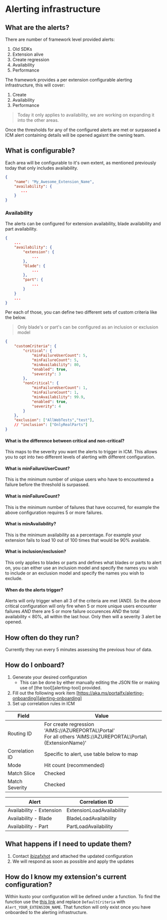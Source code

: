 <a name="alerting-infrastructure"></a>
# Alerting infrastructure

<a name="alerting-infrastructure-what-are-the-alerts"></a>
## What are the alerts?

There are number of framework level provided alerts:

1. Old SDKs
1. Extension alive
1. Create regression
1. Availability
1. Performance

The framework provides a per extension configurable alerting infrastructure, this will cover:

1. Create
1. Availability
1. Performance

> Today it only applies to availability, we are working on expanding it into the other areas.

Once the thresholds for any of the configured alerts are met or surpassed a ICM alert containing details will be opened agaisnt the owning team.

<a name="alerting-infrastructure-what-is-configurable"></a>
## What is configurable?

Each area will be configurable to it's own extent, as mentioned previously today that only includes availability.

```json
{
    "name": "My_Awesome_Extension_Name",
    "availability": {
       ...
    }
}

```

<a name="alerting-infrastructure-what-is-configurable-availability"></a>
### Availability

The alerts can be configured for extension availability, blade availability and part availability. 

```json
{
    ...
    "availability": {
        "extension": {
            ...
        },
        "blade": {
            ...
        },
        "part": { 
            ...
        }
    }
    ...
}
```

Per each of those, you can define two different sets of custom criteria like the below.

> Only blade's or part's can be configured as an inclusion or exclusion model

```json
{
    "customCriteria": { 
        "critical": { 
            "minFailureUserCount": 5, 
            "minFailureCount": 5, 
            "minAvailability": 80, 
            "enabled": true, 
            "severity": 3 
        }, 
        "nonCritical": { 
            "minFailureUserCount": 1, 
            "minFailureCount": 1, 
            "minAvailability": 99.9, 
            "enabled": true, 
            "severity": 4 
        } 
    }, 
    "exclusion": ["AllWebTests","test"],
    // "inclusion": ["OnlyRealParts"]
}
```

<a name="alerting-infrastructure-what-is-configurable-availability-what-is-the-difference-between-critical-and-non-critical"></a>
#### What is the difference between critical and non-critical?

This maps to the severity you want the alerts to trigger in ICM. This allows you to opt into two different levels of alerting with different configuration.

<a name="alerting-infrastructure-what-is-configurable-availability-what-is-minfailureusercount"></a>
#### What is minFailureUserCount?

This is the minimum number of unique users who have to encountered a failure before the threshold is surpassed.

<a name="alerting-infrastructure-what-is-configurable-availability-what-is-minfailurecount"></a>
#### What is minFailureCount?

This is the minimum number of failures that have occurred, for example the above configuration requires 5 or more failures.

<a name="alerting-infrastructure-what-is-configurable-availability-what-is-minavailability"></a>
#### What is minAvailability?

This is the minimum availability as a percentage. For example your extension fails to load 10 out of 100 times that would be 90% available.

<a name="alerting-infrastructure-what-is-configurable-availability-what-is-inclusion-exclusion"></a>
#### What is inclusion/exclusion?

This only applies to blades or parts and defines what blades or parts to alert on, you can either use an inclusion model and specify the names you wish to include or
an exclusion model and specify the names you wish to exclude.

<a name="alerting-infrastructure-what-is-configurable-availability-when-do-the-alerts-trigger"></a>
#### When do the alerts trigger?

Alerts will only trigger when all 3 of the criteria are met (AND). So the above critical configuration will only fire when
5 or more unique users encounter failures *AND* there are 5 or more failure occurences *AND* the total availability < 80%, all within the last hour.
Only then will a severity 3 alert be opened.

<a name="alerting-infrastructure-how-often-do-they-run"></a>
## How often do they run?

Currently they run every 5 minutes assessing the previous hour of data.

<a name="alerting-infrastructure-how-do-i-onboard"></a>
## How do I onboard?

1. Generate your desired configuration
    - This can be done by either manually editing the JSON file or making use of [the tool][alerting-tool] provided.
1. Fill out the following work item [https://aka.ms/portalfx/alerting-onboarding][alerting-onboarding]
1. Set up correlation rules in ICM

| Field | Value |
| -----  | ----- |
| Routing ID | For create regression 'AIMS://AZUREPORTAL\Portal' <br/> For all others 'AIMS://AZUREPORTAL\Portal\\{ExtensionName}' |
| Correlation ID | Specific to alert, use table below to map |
| Mode | Hit count (recommended) |
| Match Slice | Checked |
| Match Severity | Checked |


| Alert | Correlation ID |
| ----- | -------------- |
| Availability - Extension | ExtensionLoadAvailability |
| Availability - Blade | BladeLoadAvailability |
| Availability - Part | PartLoadAvailability | 
 
<a name="alerting-infrastructure-what-happens-if-i-need-to-update-them"></a>
## What happens if I need to update them?

1. Contact [ibizafxhot](mailto:ibizafxhot@microsoft.com) and attached the updated configuration
1. We will respond as soon as possible and apply the updates

<a name="alerting-infrastructure-how-do-i-know-my-extension-s-current-configuration"></a>
## How do I know my extension&#39;s current configuration?

Within kusto your configuration will be defined under a function. To find the function use the [this link][alerting-kusto-partner] and replace `DefaultCriteria` with `Alert_YOUR_EXTENSION_NAME`. That function will only exist once you have onboarded to the alerting infrastructure.


[alerting-onboarding]: https://aka.ms/portalfx/alerting-onboarding
[alerting-kusto-partner]: https://ailoganalyticsportal-privatecluster.cloudapp.net/clusters/azportal.kusto.windows.net/databases/Partner?q=H4sIAAAAAAAEAEvOKS0uSS3SUHesKsgvKknMUdfUS0ksSUxKLE7VUApILCrJSy1S0tRzSU1LLM0pcS7KBKrOTNTQBABHZQn9OQAAAA%3d%3d